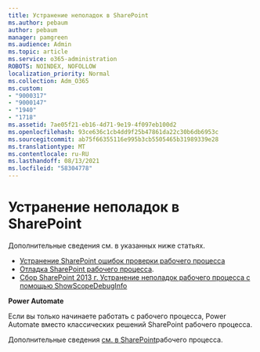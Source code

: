 ```yaml
---
title: Устранение неполадок в SharePoint
ms.author: pebaum
author: pebaum
manager: pamgreen
ms.audience: Admin
ms.topic: article
ms.service: o365-administration
ROBOTS: NOINDEX, NOFOLLOW
localization_priority: Normal
ms.collection: Adm_O365
ms.custom:
- "9000317"
- "9000147"
- "1940"
- "1718"
ms.assetid: 7ae05f21-eb16-4d71-9e19-4f097eb100d2
ms.openlocfilehash: 93ce636c1cb4dd9f25b47861da22c30b6db6953c
ms.sourcegitcommit: ab75f66355116e995b3cb5505465b31989339e28
ms.translationtype: MT
ms.contentlocale: ru-RU
ms.lasthandoff: 08/13/2021
ms.locfileid: "58304778"
---
```

# <a name="troubleshoot-workflows-in-sharepoint"></a>Устранение неполадок в SharePoint

Дополнительные сведения см. в указанных ниже статьях.

- [Устранение SharePoint ошибок проверки рабочего процесса](https://docs.microsoft.com/sharepoint/dev/general-development/troubleshooting-sharepoint-server-workflow-validation-errors-in-visio)
- [Отладка SharePoint рабочего процесса](https://docs.microsoft.com/sharepoint/dev/general-development/debugging-sharepoint-server-workflows).
- [Сбор SharePoint 2013 г. Устранение неполадок рабочего процесса с помощью ShowScopeDebugInfo](https://docs.microsoft.com/sharepoint/troubleshoot/workflows/gather-workflow-data)

**Power Automate**

Если вы только начинаете работать с рабочего [](https://docs.microsoft.com/power-automate/modern-approvals) процесса, Power Automate вместо классических решений SharePoint рабочего процесса.

Дополнительные сведения [см. в SharePoint](https://docs.microsoft.com/alchemyinsights/sharepoint-workflows-retiring)рабочего процесса.
